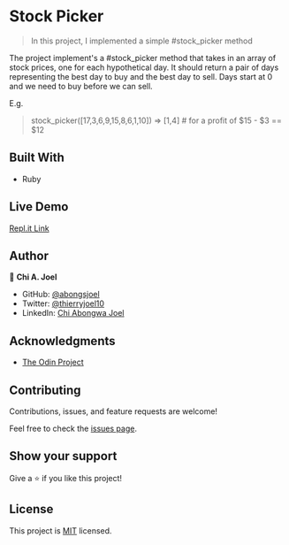 # Stock Picker

> In this project, I implemented a simple #stock_picker method

The project implement's a #stock_picker method that takes in an array of stock prices, one for each hypothetical day. It should return a pair of days representing the best day to buy and the best day to sell. Days start at 0 and we need to buy before we can sell.

E.g.

  > stock_picker([17,3,6,9,15,8,6,1,10])
  => [1,4]  # for a profit of $15 - $3 == $12

## Built With

- Ruby

## Live Demo

[Repl.it Link](https://repl.it/@abongsjoel/substrings#main.rb)


## Author

👤 **Chi A. Joel**

- GitHub: [@abongsjoel](https://github.com/abongsjoel)
- Twitter: [@thierryjoel10](https://twitter.com/ThierryJoel10)
- LinkedIn: [Chi Abongwa Joel](https://www.linkedin.com/in/chi-abongwa-joel-b4285a97/)


## Acknowledgments

- [The Odin Project](https://www.theodinproject.com)


## Contributing

Contributions, issues, and feature requests are welcome!

Feel free to check the [issues page](https://github.com/abongsjoel/caesar-cipher/issues).


## Show your support
Give a ⭐️ if you like this project!

## License
  <p>This project is <a href="../main/LICENSE">MIT</a> licensed.</p>